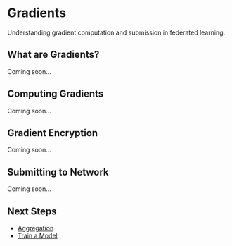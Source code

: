 # Gradients

Understanding gradient computation and submission in federated learning.

## What are Gradients?

Coming soon...

## Computing Gradients

Coming soon...

## Gradient Encryption

Coming soon...

## Submitting to Network

Coming soon...

## Next Steps

- [Aggregation](/federated-learning/concepts/aggregation)
- [Train a Model](/federated-learning/getting-started/train-model)
